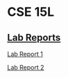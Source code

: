 # CSE 15L
## [Lab Reports](https://youtu.be/dQw4w9WgXcQ)

[Lab Report 1](lab-report-1-week-2.html)

[Lab Report 2](lab-report-2-week-4.html)


